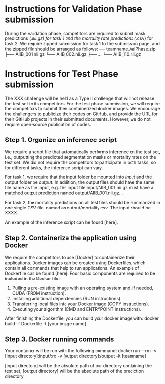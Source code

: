 # Instructions for Validation Phase submission
During the validation phase, competitors are required to submit mask predictions (*.nii.gz) for task 1 and the mortality rate predictions (*.csv) for task 2. We require zipped submission for task 1 to the submission page, and the zipped file should be arranged as follows:
── teamname_ValPhase.zip
   ├── AIIB_001.nii.gz
   └── AIIB_002.nii.gz
   ├── ...
   └── AIIB_110.nii.gz


# Instructions for Test Phase submission

The XXX challenge will be held as a Type II challenge that will not release the test set to its competitors. For the test phase submission, we will require the competitors to submit their containerized docker images. We encourage the challengers to publicize their codes on GitHub, and provide the URL for their GitHub projects in their submitted documents. However, we do not require open-source publication of codes. 

## Step 1. Organize an inference script

We require a script file that automatically performs inference on the test set, i.e., outputting the predicted segmentation masks or mortality rates on the test set. We did not require the competitors to participate in both tasks, so for different tasks, the inference script can vary.

For task 1, we require that the input folder be mounted into *input* and the output folder be *output*. In addition, the output files should have the same file name as the input, e.g. the input file input/AIIB_001.nii.gz must have a matched output prediction named output/AIIB_001.nii.gz.  .

For task 2, the mortality predictions on all test files should be summarized in one single CSV file, named as output/mortality.csv. The input should be XXXX.

An example of the inference script can be found [here].


## Step 2. Containerize the application using Docker

We require the competitors to use [Docker] to containerize their applications. Docker images can be created using Dockerfiles, which contain all commands that help to run applications. An example of Dockerfile can be found [here]. Four basic components are required to be included in the Docker file:

1. Pulling a pre-existing image with an operating system and, if needed, CUDA (FROM instruction).
2. Installing additional dependencies (RUN instructions).
3. Transferring local files into your Docker image (COPY instructions).
4. Executing your algorithm (CMD  and ENTRYPOINT instructions).

After finishing the Dockerfile, you can build your docker image with:
docker build -f Dockerfile -t [your image name] .


## Step 3. Docker running commands
Your container will be run with the following command:
docker run --rm -v [input directory]:input/:ro -v [output directory]:/output -it [teamname]

[input directory] will be the absolute path of our directory containing the test set, [output directory] will be the absolute path of the prediction directory.

